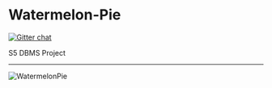 # Watermelon-Pie

[![Gitter chat](https://badges.gitter.im/gitterHQ/gitter.png)](https://gitter.im/Watermelon-Pie/Lobby?utm_source=share-link&utm_medium=link&utm_campaign=share-link)

S5 DBMS Project

<hr>

![WatermelonPie](https://github.com/AbhilashG97/WatermelonPie/blob/master/images/WatermelonPie.png)


